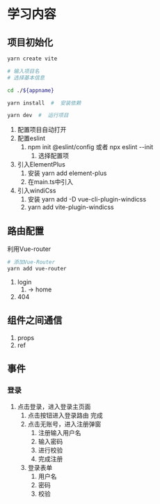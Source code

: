 # 学习内容

## 项目初始化

```bash
yarn create vite

# 输入项目名
# 选择基本信息

cd ./${appname}

yarn install  #  安装依赖

yarn dev  #  运行项目
```

1. 配置项目自动打开
2. 配置eslint
   1. npm init @eslint/config 或者 npx eslint --init 
      1. 选择配置项
3. 引入ElementPlus
   1. 安装 yarn add element-plus
   2. 在main.ts中引入
4. 引入windiCss
   1. 安装 yarn add -D vue-cli-plugin-windicss
   2. yarn add vite-plugin-windicss

## 路由配置

利用Vue-router

```bash
# 添加Vue-Router
yarn add vue-router
```

1. login
   1. -> home
2. 404

## 组件之间通信

1. props
2. ref

## 事件

### 登录

1. 点击登录，进入登录主页面
   1. 点击按钮进入登录路由 完成
   2. 点击无账号，进入注册弹窗
      1. 注册输入用户名
      2. 输入密码
      3. 进行校验
      4. 完成注册
   3. 登录表单
      1. 用户名
      2. 密码
      3. 校验